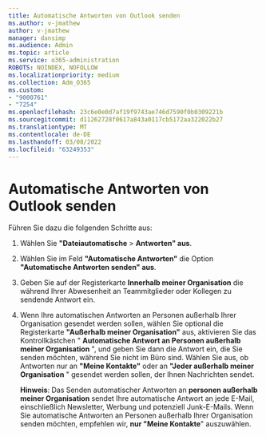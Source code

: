 ```yaml
---
title: Automatische Antworten von Outlook senden
ms.author: v-jmathew
author: v-jmathew
manager: dansimp
ms.audience: Admin
ms.topic: article
ms.service: o365-administration
ROBOTS: NOINDEX, NOFOLLOW
ms.localizationpriority: medium
ms.collection: Adm_O365
ms.custom:
- "9000761"
- "7254"
ms.openlocfilehash: 23c6e0e0d7af19f9743ae746d7590f0b0309221b
ms.sourcegitcommit: d11262728f0617a843a0117cb5172aa322022b27
ms.translationtype: MT
ms.contentlocale: de-DE
ms.lasthandoff: 03/08/2022
ms.locfileid: "63249353"
---
```

# <a name="send-automatic-replies-from-outlook"></a>Automatische Antworten von Outlook senden

Führen Sie dazu die folgenden Schritte aus:

1. Wählen Sie **"Dateiautomatische** >  **Antworten" aus**.
2. Wählen Sie im Feld **"Automatische Antworten"** die Option **"Automatische Antworten senden" aus**.
3. Geben Sie auf der Registerkarte **Innerhalb meiner Organisation** die während Ihrer Abwesenheit an Teammitglieder oder Kollegen zu sendende Antwort ein.
4. Wenn Ihre automatischen Antworten an Personen außerhalb Ihrer Organisation gesendet werden sollen, wählen Sie optional die Registerkarte **"Außerhalb meiner Organisation"** aus, aktivieren Sie das Kontrollkästchen " **Automatische Antwort an Personen außerhalb meiner Organisation** ", und geben Sie dann die Antwort ein, die Sie senden möchten, während Sie nicht im Büro sind. Wählen Sie aus, ob Antworten nur an **"Meine Kontakte"** oder an **"Jeder außerhalb meiner Organisation** " gesendet werden sollen, der Ihnen Nachrichten sendet.

    **Hinweis**: Das Senden automatischer Antworten an **personen außerhalb meiner Organisation** sendet Ihre automatische Antwort an jede E-Mail, einschließlich Newsletter, Werbung und potenziell Junk-E-Mails. Wenn Sie automatische Antworten an Personen außerhalb Ihrer Organisation senden möchten, empfehlen wir, **nur "Meine Kontakte**" auszuwählen.

